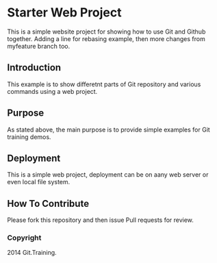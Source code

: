# Starter Web Project

This is a simple website project for showing how to use Git and Github together. 
Adding a line for rebasing example, then more changes from myfeature branch too.
 
## Introduction

This example is to show differetnt parts of Git repository and various commands using a web project.

## Purpose

As stated above, the main purpose is to provide simple examples for Git training demos.

## Deployment 

This is a simple web project, deployment can be on aany web server or even local file system.

## How To Contribute

Please fork this repository and then issue Pull requests for review.

### Copyright

2014 Git.Training.


